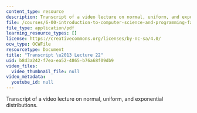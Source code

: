 ```yaml
---
content_type: resource
description: Transcript of a video lecture on normal, uniform, and exponential distributions.
file: /courses/6-00-introduction-to-computer-science-and-programming-fall-2008/b8d3a242f7eaea524865b76a68f09db9_6-00F08-L22.pdf
file_type: application/pdf
learning_resource_types: []
license: https://creativecommons.org/licenses/by-nc-sa/4.0/
ocw_type: OCWFile
resourcetype: Document
title: "Transcript \u2013 Lecture 22"
uid: b8d3a242-f7ea-ea52-4865-b76a68f09db9
video_files:
  video_thumbnail_file: null
video_metadata:
  youtube_id: null
---
```

Transcript of a video lecture on normal, uniform, and exponential distributions.